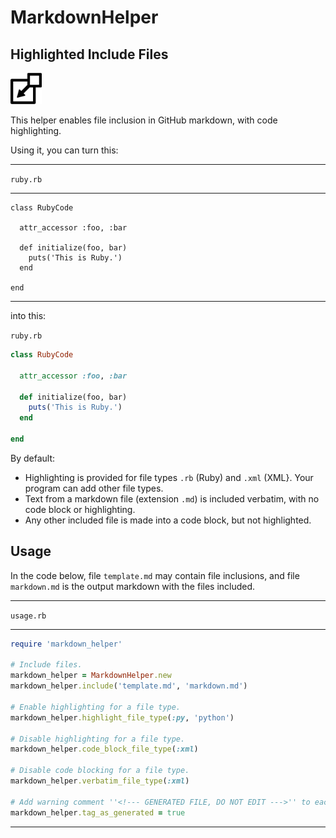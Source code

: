 # MarkdownHelper

## Highlighted Include Files

<kbd>
  <img src="/images/include.png" width="50">
</kbd>

This helper enables file inclusion in GitHub markdown, with code highlighting.

Using it, you can turn this:

___
<code>ruby.rb</code>
___
```
class RubyCode

  attr_accessor :foo, :bar

  def initialize(foo, bar)
    puts('This is Ruby.')
  end

end
```
___

into this:

<code>ruby.rb</code>
```ruby
class RubyCode

  attr_accessor :foo, :bar

  def initialize(foo, bar)
    puts('This is Ruby.')
  end

end
```

By default:
 
  * Highlighting is provided for file types ```.rb``` (Ruby) and ```.xml``` (XML}.  Your program can add other file types.
  * Text from a markdown file (extension ```.md```) is included verbatim, with no code block or highlighting.
  * Any other included file is made into a code block, but not highlighted.
  
## Usage

In the code below, file ```template.md``` may contain file inclusions, and file ```markdown.md``` is the output markdown with the files included.

___
<code>usage.rb</code>
___
```ruby
require 'markdown_helper'

# Include files.
markdown_helper = MarkdownHelper.new
markdown_helper.include('template.md', 'markdown.md')

# Enable highlighting for a file type.
markdown_helper.highlight_file_type(:py, 'python')

# Disable highlighting for a file type.
markdown_helper.code_block_file_type(:xml)

# Disable code blocking for a file type.
markdown_helper.verbatim_file_type(:xml)

# Add warning comment ''<!--- GENERATED FILE, DO NOT EDIT --->'' to each output file.
markdown_helper.tag_as_generated = true
```
___

